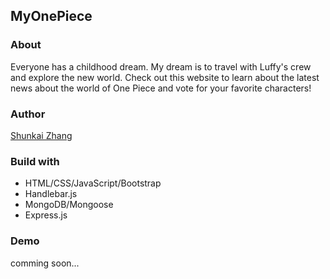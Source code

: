 ## MyOnePiece
### About
Everyone has a childhood dream. My dream is to travel with Luffy's crew and explore the new world. Check out this website to learn about the latest news about the world of One Piece and vote for your favorite characters!

### Author
[Shunkai Zhang](http://github.com/shunkaiz)

### Build with
* HTML/CSS/JavaScript/Bootstrap
* Handlebar.js
* MongoDB/Mongoose
* Express.js

### Demo
comming soon...
